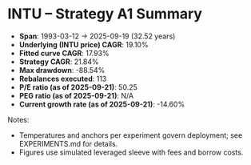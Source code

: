 # INTU – Strategy A1 Summary

- **Span**: 1993-03-12 → 2025-09-19 (32.52 years)
- **Underlying (INTU price) CAGR**: 19.10%
- **Fitted curve CAGR**: 17.93%
- **Strategy CAGR**: 21.84%
- **Max drawdown**: -88.54%
- **Rebalances executed**: 113
- **P/E ratio (as of 2025-09-21)**: 50.25
- **PEG ratio (as of 2025-09-21)**: N/A
- **Current growth rate (as of 2025-09-21)**: -14.60%

Notes:

- Temperatures and anchors per experiment govern deployment; see EXPERIMENTS.md for details.
- Figures use simulated leveraged sleeve with fees and borrow costs.

